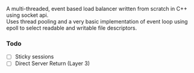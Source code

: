 A multi-threaded, event based load balancer written from scratch in C++ using socket api. \
Uses thread pooling and a very basic implementation of event loop using epoll to select readable and writable file descriptors.

### Todo
- [ ] Sticky sessions
- [ ] Direct Server Return (Layer 3)
